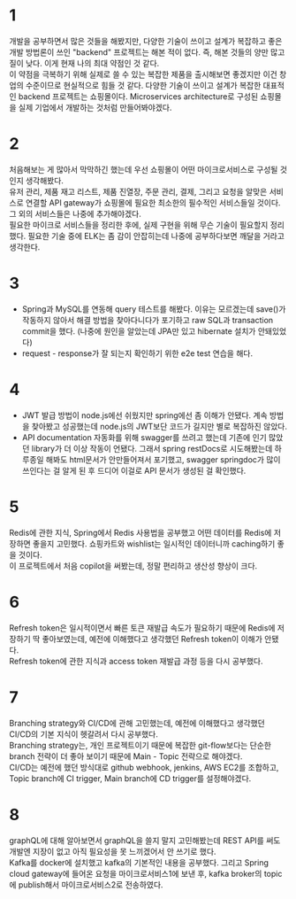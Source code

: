 # 1
개발을 공부하면서 많은 것들을 해봤지만, 다양한 기술이 쓰이고 설계가 복잡하고 좋은 개발 방법론이 쓰인 "backend" 프로젝트는 해본 적이 없다. 즉, 해본 것들의 양만 많고 질이 낮다. 이게 현재 나의 최대 약점인 것 같다.<br>
이 약점을 극복하기 위해 실제로 쓸 수 있는 복잡한 제품을 출시해보면 좋겠지만 이건 창업의 수준이므로 현실적으로 힘들 것 같다. 다양한 기술이 쓰이고 설계가 복잡한 대표적인 backend 프로젝트는 쇼핑몰이다. Microservices architecture로 구성된 쇼핑몰을 실제 기업에서 개발하는 것처럼 만들어봐야겠다.<br>

# 2
처음해보는 게 많아서 막막하긴 했는데 우선 쇼핑몰이 어떤 마이크로서비스로 구성될 것인지 생각해봤다.<br>
유저 관리, 제품 재고 리스트, 제품 진열장, 주문 관리, 결제, 그리고 요청을 알맞은 서비스로 연결할 API gateway가 쇼핑몰에 필요한 최소한의 필수적인 서비스들일 것이다. 그 외의 서비스들은 나중에 추가해야겠다.<br>
필요한 마이크로 서비스들을 정리한 후에, 실제 구현을 위해 무슨 기술이 필요할지 정리했다. 필요한 기술 중에 ELK는 좀 감이 안잡히는데 나중에 공부하다보면 깨달을 거라고 생각한다.<br>

# 3
- Spring과 MySQL를 연동해 query 테스트를 해봤다. 이유는 모르겠는데 save()가 작동하지 않아서 해결 방법을 찾아다니다가 포기하고 raw SQL과 transaction commit을 했다. (나중에 원인을 알았는데 JPA만 있고 hibernate 설치가 안돼있었다)
- request - response가 잘 되는지 확인하기 위한 e2e test 연습을 해다.

# 4
- JWT 발급 방법이 node.js에선 쉬웠지만 spring에선 좀 이해가 안됐다. 계속 방법을 찾아봤고 성공했는데 node.js의 JWT보단 코드가 길지만 별로 복잡하진 않았다.
- API documentation 자동화를 위해 swagger를 쓰려고 했는데 기존에 인기 많았던 library가 더 이상 작동이 언됐다. 그래서 spring restDocs로 시도해봤는데 하루종일 해봐도 html문서가 안만들어져서 포기했고, swagger springdoc가 많이 쓰인다는 걸 알게 된 후 드디어 이걸로 API 문서가 생성된 걸 확인했다.

# 5
Redis에 관한 지식, Spring에서 Redis 사용법을 공부했고 어떤 데이터를 Redis에 저장하면 좋을지 고민했다. 쇼핑카트와 wishlist는 일시적인 데이터니까 caching하기 좋을 것이다.<br>
이 프로젝트에서 처음 copilot을 써봤는데, 정말 편리하고 생산성 향상이 크다.

# 6
Refresh token은 일시적이면서 빠른 토큰 재발급 속도가 필요하기 때문에 Redis에 저장하기 딱 좋아보였는데, 예전에 이해했다고 생각했던 Refresh token이 이해가 안됐다.<br>
Refresh token에 관한 지식과 access token 재발급 과정 등을 다시 공부했다.<br>

# 7
Branching strategy와 CI/CD에 관해 고민했는데, 예전에 이해했다고 생각했던 CI/CD의 기본 지식이 헷갈려서 다시 공부했다.<br>
Branching strategy는, 개인 프로젝트이기 때문에 복잡한 git-flow보다는 단순한 branch 전략이 더 좋아 보이기 때문에 Main - Topic 전략으로 해야겠다.<br>
CI/CD는 예전에 했던 방식대로 github webhook, jenkins, AWS EC2를 조합하고, Topic branch에 CI trigger, Main branch에 CD trigger를 설정해야겠다.<br>

# 8
graphQL에 대해 알아보면서 graphQL을 쓸지 말지 고민해봤는데 REST API를 써도 개발엔 지장이 없고 아직 필요성을 못 느끼겠어서 안 쓰기로 했다.<br>
Kafka를 docker에 설치했고 kafka의 기본적인 내용을 공부했다. 그리고 Spring cloud gateway에 들어온 요청을 마이크로서비스1에 보낸 후, kafka broker의 topic에 publish해서 마이크로서비스2로 전송하였다.
